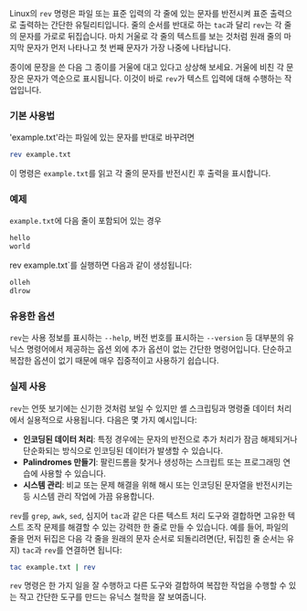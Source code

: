 Linux의 `rev` 명령은 파일 또는 표준 입력의 각 줄에 있는 문자를 반전시켜 표준 출력으로 출력하는 간단한 유틸리티입니다. 줄의 순서를 반대로 하는 `tac`과 달리 `rev`는 각 줄의 문자를 가로로 뒤집습니다. 마치 거울로 각 줄의 텍스트를 보는 것처럼 원래 줄의 마지막 문자가 먼저 나타나고 첫 번째 문자가 가장 나중에 나타납니다.

종이에 문장을 쓴 다음 그 종이를 거울에 대고 있다고 상상해 보세요. 거울에 비친 각 문장은 문자가 역순으로 표시됩니다. 이것이 바로 `rev`가 텍스트 입력에 대해 수행하는 작업입니다.

### 기본 사용법

'example.txt'라는 파일에 있는 문자를 반대로 바꾸려면

```sh
rev example.txt
```

이 명령은 `example.txt`를 읽고 각 줄의 문자를 반전시킨 후 출력을 표시합니다.

### 예제

`example.txt`에 다음 줄이 포함되어 있는 경우

```sh
hello
world
```

rev example.txt`를 실행하면 다음과 같이 생성됩니다:

```sh
olleh
dlrow
```

### 유용한 옵션

`rev`는 사용 정보를 표시하는 `--help`, 버전 번호를 표시하는 `--version` 등 대부분의 유닉스 명령어에서 제공하는 옵션 외에 추가 옵션이 없는 간단한 명령어입니다. 단순하고 복잡한 옵션이 없기 때문에 매우 집중적이고 사용하기 쉽습니다.

### 실제 사용

`rev`는 언뜻 보기에는 신기한 것처럼 보일 수 있지만 셸 스크립팅과 명령줄 데이터 처리에서 실용적으로 사용됩니다. 다음은 몇 가지 예시입니다:

- **인코딩된 데이터 처리**: 특정 경우에는 문자의 반전으로 추가 처리가 잠금 해제되거나 단순화되는 방식으로 인코딩된 데이터가 발생할 수 있습니다.
- **Palindromes 만들기**: 팔린드롬을 찾거나 생성하는 스크립트 또는 프로그래밍 연습에 사용할 수 있습니다.
- **시스템 관리**: 비교 또는 문제 해결을 위해 해시 또는 인코딩된 문자열을 반전시키는 등 시스템 관리 작업에 가끔 유용합니다.

`rev`를 `grep`, `awk`, `sed`, 심지어 `tac`과 같은 다른 텍스트 처리 도구와 결합하면 고유한 텍스트 조작 문제를 해결할 수 있는 강력한 한 줄로 만들 수 있습니다. 예를 들어, 파일의 줄을 먼저 뒤집은 다음 각 줄을 원래의 문자 순서로 되돌리려면(단, 뒤집힌 줄 순서는 유지) `tac`과 `rev`를 연결하면 됩니다:

```sh
tac example.txt | rev
```

`rev` 명령은 한 가지 일을 잘 수행하고 다른 도구와 결합하여 복잡한 작업을 수행할 수 있는 작고 간단한 도구를 만드는 유닉스 철학을 잘 보여줍니다.
